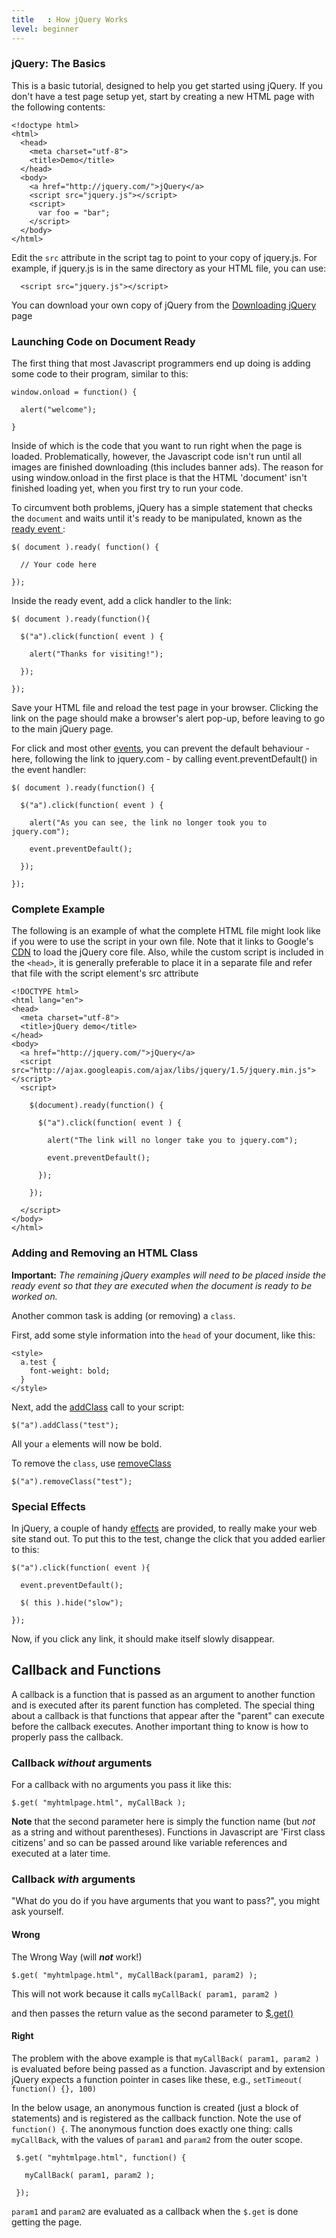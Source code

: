 ```yaml
---
title   : How jQuery Works
level: beginner
---
```

### jQuery: The Basics

This is a basic tutorial, designed to help you get started using jQuery. If you
don't have a test page setup yet, start by creating a new HTML page with the
following contents:
```
<!doctype html>
<html>
  <head>
    <meta charset="utf-8">
    <title>Demo</title>
  </head>
  <body>
    <a href="http://jquery.com/">jQuery</a>
    <script src="jquery.js"></script>
    <script>
      var foo = "bar";
    </script>
  </body>
</html>
```

Edit the `src` attribute in the script tag to point to your copy of jquery.js.
For example, if jquery.js is in the same directory as your HTML file, you
can use:
```
  <script src="jquery.js"></script>
```

You can download your own copy of jQuery from the [Downloading jQuery](http://jquery.com/download/) page

### Launching Code on Document Ready
The first thing that most Javascript programmers end up doing is adding some code to their program, similar to this:
```
window.onload = function() {

  alert("welcome");

}
```
Inside of which is the code that you want to run right when the page is loaded. Problematically, however, the Javascript code isn't run until all images are finished downloading (this includes banner ads). The reason for using window.onload in the first place is that the HTML 'document' isn't finished loading yet, when you first try to run your code.

To circumvent both problems, jQuery has a simple statement that checks the `document` and waits until it's ready to be manipulated, known as the [ ready event ](http://api.jquery.com/ready):

```
$( document ).ready( function() {

  // Your code here

});
```

Inside the ready event, add a click handler to the link:

```
$( document ).ready(function(){

  $("a").click(function( event ) {

    alert("Thanks for visiting!");

  });

});
```
Save your HTML file and reload the test page in your browser. Clicking the link on the page should make a browser's alert pop-up, before leaving to go to the main jQuery page.

For click and most other [events](http://api.jquery.com/category/events/), you can prevent the default behaviour - here, following the link to jquery.com - by calling event.preventDefault() in the event handler:

```
$( document ).ready(function() {

  $("a").click(function( event ) {

    alert("As you can see, the link no longer took you to jquery.com");

    event.preventDefault();

  });

});
```

### Complete Example

The following is an example of what the complete HTML file might look like if
you were to use the script in your own file. Note that it links to Google's
[CDN](http://code.google.com/apis/libraries/) to load the jQuery core file.
Also, while the custom script is included in the `<head>`, it is generally
preferable to place it in a separate file and refer that file with the script
element's src attribute

```
<!DOCTYPE html>
<html lang="en">
<head>
  <meta charset="utf-8">
  <title>jQuery demo</title>
</head>
<body>
  <a href="http://jquery.com/">jQuery</a>
  <script src="http://ajax.googleapis.com/ajax/libs/jquery/1.5/jquery.min.js"></script>
  <script>

    $(document).ready(function() {

      $("a").click(function( event ) {

        alert("The link will no longer take you to jquery.com");

        event.preventDefault();

      });

    });

  </script>
</body>
</html>
```

### Adding and Removing an HTML Class

**Important:** *The remaining jQuery examples will need to be placed inside the ready event so that they are executed when the document is ready to be worked on.*

Another common task is adding (or removing) a `class`.

First, add some style information into the `head` of your document, like this:

```
<style>
  a.test {
    font-weight: bold;
  }
</style>
```

Next, add the [addClass](http://api.jquery.com/addClass) call to your script:

```
$("a").addClass("test");
```

All your `a` elements will now be bold.

To remove the `class`, use [removeClass](http://api.jquery.com/removeClass)

```
$("a").removeClass("test");
```

### Special Effects

In jQuery, a couple of handy [effects](http://api.jquery.com/category/effects/)
are provided, to really make your web site stand out. To put this to the test,
change the click that you added earlier to this:

```
$("a").click(function( event ){

  event.preventDefault();

  $( this ).hide("slow");

});
```

Now, if you click any link, it should make itself slowly disappear.

## Callback and Functions

A callback is a function that is passed as an argument to another function and
is executed after its parent function has completed. The special thing about a
callback is that functions that appear after the "parent" can execute before
the callback executes.  Another important thing to know is how to properly pass
the callback.

### Callback *without* arguments

For a callback with no arguments you pass it like this:

```
$.get( "myhtmlpage.html", myCallBack );
```

**Note** that the second parameter here is simply the function name (but *not* as a string and without parentheses). Functions in Javascript are 'First class citizens' and so can be passed around like variable references and executed at a later time.

### Callback *with* arguments

"What do you do if you have arguments that you want to pass?", you might ask yourself.

#### Wrong
The Wrong Way (will ***not*** work!)

```
$.get( "myhtmlpage.html", myCallBack(param1, param2) );
```


This will not work because it calls `myCallBack( param1, param2 )`


and then passes the return value as the second parameter to [$.get()](http://api.jquery.com/jQuery.get/)

#### Right

The problem with the above example is that `myCallBack( param1, param2 )` is
evaluated before being passed as a function. Javascript and by extension jQuery
expects a function pointer in cases like these, e.g., `setTimeout( function() {}, 100)`

In the below usage, an anonymous function is created (just a block of
statements) and is registered as the callback function.  Note the use of
`function() {`.  The anonymous function does exactly one thing:  calls
`myCallBack`, with the values of `param1` and `param2` from the outer scope.

```
 $.get( "myhtmlpage.html", function() {

   myCallBack( param1, param2 );

 });
```

`param1` and `param2` are evaluated as a callback when the `$.get` is done getting the page.
